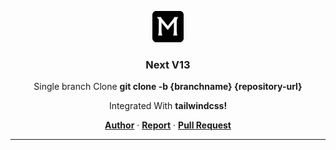 
<p align="center">
  <a href="#"><img src="https://github.com/mza-codes/minimal-react/blob/62fd10162f49d62abf1aa6b4ec1d5fadbab4a38f/public/logo.png" width="50" alt="Logo" border="0"></a>
  <br />
  <h3 align="center">Next V13</h3>
  <p align="center"> Single branch Clone <strong>git clone -b {branchname} {repository-url} </strong> </p>
  <p align="center"> Integrated With <strong>tailwindcss!</strong> </p>
  <p align="center">
    <a href="https://github.com/mza-codes/"><strong>Author</strong></a>
    ·
    <a href="https://github.com/mza-codes/next-js-redux/issues/"><strong>Report</strong></a>
    ·
    <a href="https://github.com/mza-codes/next-js-redux/pulls/"><strong>Pull Request</strong></a>
  </p>
</p>

---